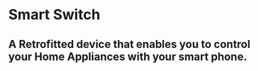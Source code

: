 # Smart Switch
## A Retrofitted device that enables you to control your Home Appliances with your smart phone.